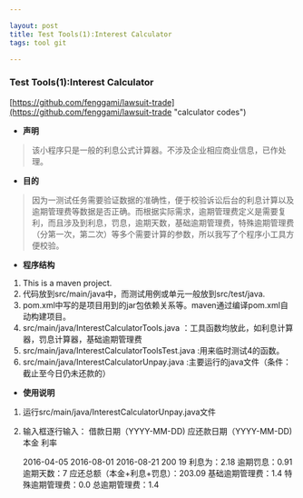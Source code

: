 ```yaml
---

layout: post 
title: Test Tools(1):Interest Calculator 
tags: tool git

---
```


### Test Tools(1):Interest Calculator  ###
[https://github.com/fenggami/lawsuit-trade](https://github.com/fenggami/lawsuit-trade "calculator codes")

- **声明**
> 该小程序只是一般的利息公式计算器。不涉及企业相应商业信息，已作处理。


- **目的**
> 因为一测试任务需要验证数据的准确性，便于校验诉讼后台的利息计算以及逾期管理费等数据是否正确。而根据实际需求，逾期管理费定义是需要复利，而且涉及到利息，罚息，逾期天数，基础逾期管理费，特殊逾期管理费（分第一次，第二次）等多个需要计算的参数，所以我写了个程序小工具方便校验。

- **程序结构**
> 
1. This is a maven project.
2. 代码放到src/main/java中，而测试用例或单元一般放到src/test/java. 
3. pom.xml中写的是项目用到的jar包依赖关系等。maven通过编译pom.xml自动构建项目。
4. src/main/java/InterestCalculatorTools.java ：工具函数均放此，如利息计算器，罚息计算器，基础逾期管理费
5. src/main/java/InterestCalculatorToolsTest.java :用来临时测试4的函数。
6. src/main/java/InterestCalculatorUnpay.java :主要运行的java文件（条件： 截止至今日仍未还款的）

- **使用说明**
>
1. 运行src/main/java/InterestCalculatorUnpay.java文件
2. 输入框逐行输入：
	借款日期（YYYY-MM-DD)
	应还款日期（YYYY-MM-DD)
	本金
	利率


    2016-04-05
    2016-08-01
    2016-08-21
    200
    19
    利息为：2.18
    逾期罚息：0.91
    逾期天数：7
    应还总额（本金+利息+罚息）：203.09
    基础逾期管理费：1.4
    特殊逾期管理费：0.0
    总逾期管理费：1.4
